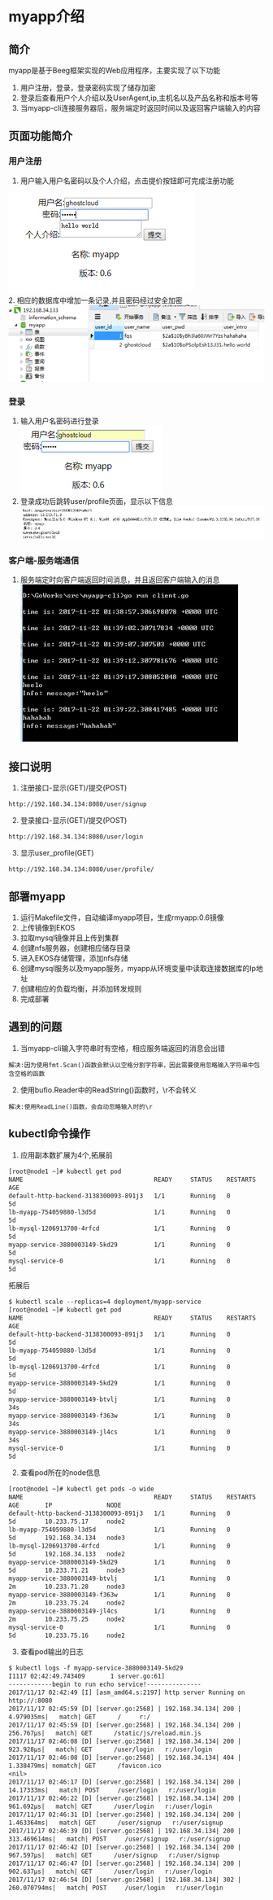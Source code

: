 # myapp介绍

## 简介
myapp是基于Beeg框架实现的Web应用程序，主要实现了以下功能
1. 用户注册，登录，登录密码实现了储存加密
2. 登录后查看用户个人介绍以及UserAgent,ip,主机名以及产品名称和版本号等
3. 当myapp-cli连接服务器后，服务端定时返回时间以及返回客户端输入的内容

## 页面功能简介
### 用户注册
1. 用户输入用户名密码以及个人介绍，点击提价按钮即可完成注册功能  

![page_sign](pic/page_sign.png)  
2. 相应的数据库中增加一条记录,并且密码经过安全加密
![database](pic/database.png)  

### 登录
1. 输入用户名密码进行登录  
![page_login](pic/page_login.png)  
2. 登录成功后跳转user/profile页面，显示以下信息
![user_profile](pic/user_profile.png)  

### 客户端-服务端通信  
1. 服务端定时向客户端返回时间消息，并且返回客户端输入的消息
![client](pic/client.png)  

## 接口说明
1. 注册接口-显示(GET)/提交(POST)
```
http://192.168.34.134:8080/user/signup
```
2. 登录接口-显示(GET)/提交(POST)
```
http://192.168.34.134:8080/user/login
```
3. 显示user_profile(GET)
```
http://192.168.34.134:8080/user/profile/
```  

## 部署myapp
1. 运行Makefile文件，自动编译myapp项目，生成rmyapp:0.6镜像
2. 上传镜像到EKOS
3. 拉取mysql镜像并且上传到集群
4. 创建nfs服务器，创建相应储存目录
5. 进入EKOS存储管理，添加nfs存储
6. 创建mysql服务以及myapp服务，myapp从环境变量中读取连接数据库的Ip地址
7. 创建相应的负载均衡，并添加转发规则
8. 完成部署
## 遇到的问题
1. 当myapp-cli输入字符串时有空格，相应服务端返回的消息会出错
```
解决:因为使用fmt.Scan()函数会默认以空格分割字符串，因此需要使用忽略输入字符串中包含空格的函数
```
2. 使用bufio.Reader中的ReadString()函数时，\r不会转义
```
解决:使用ReadLine()函数，会自动忽略输入时的\r
``` 
## kubectl命令操作
1. 应用副本数扩展为4个,拓展前
```
[root@node1 ~]# kubectl get pod
NAME                                    READY     STATUS    RESTARTS   AGE
default-http-backend-3138300093-891j3   1/1       Running   0          5d
lb-myapp-754059880-l3d5d                1/1       Running   0          5d
lb-mysql-1206913700-4rfcd               1/1       Running   0          5d
myapp-service-3880003149-5kd29          1/1       Running   0          5d
mysql-service-0                         1/1       Running   0          5d

```
拓展后
```
$ kubectl scale --replicas=4 deployment/myapp-service
[root@node1 ~]# kubectl get pod
NAME                                    READY     STATUS    RESTARTS   AGE
default-http-backend-3138300093-891j3   1/1       Running   0          5d
lb-myapp-754059880-l3d5d                1/1       Running   0          5d
lb-mysql-1206913700-4rfcd               1/1       Running   0          5d
myapp-service-3880003149-5kd29          1/1       Running   0          5d
myapp-service-3880003149-btvlj          1/1       Running   0          34s
myapp-service-3880003149-f363w          1/1       Running   0          34s
myapp-service-3880003149-jl4cs          1/1       Running   0          34s
mysql-service-0                         1/1       Running   0          5d

```
2. 查看pod所在的node信息
```
[root@node1 ~]# kubectl get pods -o wide
NAME                                    READY     STATUS    RESTARTS   AGE       IP               NODE
default-http-backend-3138300093-891j3   1/1       Running   0          5d        10.233.75.17     node2
lb-myapp-754059880-l3d5d                1/1       Running   0          5d        192.168.34.134   node3
lb-mysql-1206913700-4rfcd               1/1       Running   0          5d        192.168.34.133   node2
myapp-service-3880003149-5kd29          1/1       Running   0          5d        10.233.71.21     node3
myapp-service-3880003149-btvlj          1/1       Running   0          2m        10.233.71.28     node3
myapp-service-3880003149-f363w          1/1       Running   0          2m        10.233.75.24     node2
myapp-service-3880003149-jl4cs          1/1       Running   0          2m        10.233.75.25     node2
mysql-service-0                         1/1       Running   0          5d        10.233.75.16     node2
```
3. 查看pod输出的日志
```
$ kubectl logs -f myapp-service-3880003149-5kd29 
I1117 02:42:49.743409       1 server.go:61] 
------------begin to run echo service!---------------
2017/11/17 02:42:49 [I] [asm_amd64.s:2197] http server Running on http://:8080
2017/11/17 02:45:59 [D] [server.go:2568] | 192.168.34.134| 200 |   4.979035ms|   match| GET      /     r:/
2017/11/17 02:45:59 [D] [server.go:2568] | 192.168.34.134| 200 |    256.767µs|   match| GET      /static/js/reload.min.js
2017/11/17 02:46:08 [D] [server.go:2568] | 192.168.34.134| 200 |    923.928µs|   match| GET      /user/login   r:/user/login
2017/11/17 02:46:08 [D] [server.go:2568] | 192.168.34.134| 404 |   1.338479ms| nomatch| GET      /favicon.ico
<nil>
2017/11/17 02:46:17 [D] [server.go:2568] | 192.168.34.134| 200 |   14.17333ms|   match| POST     /user/login   r:/user/login
2017/11/17 02:46:22 [D] [server.go:2568] | 192.168.34.134| 200 |    961.692µs|   match| GET      /user/login   r:/user/login
2017/11/17 02:46:31 [D] [server.go:2568] | 192.168.34.134| 200 |   1.463364ms|   match| GET      /user/signup   r:/user/signup
2017/11/17 02:46:39 [D] [server.go:2568] | 192.168.34.134| 200 | 313.469614ms|   match| POST     /user/signup   r:/user/signup
2017/11/17 02:46:42 [D] [server.go:2568] | 192.168.34.134| 200 |    967.597µs|   match| GET      /user/signup   r:/user/signup
2017/11/17 02:46:47 [D] [server.go:2568] | 192.168.34.134| 200 |    902.637µs|   match| GET      /user/login   r:/user/login
2017/11/17 02:46:54 [D] [server.go:2568] | 192.168.34.134| 302 | 260.070794ms|   match| POST     /user/login   r:/user/login

```
